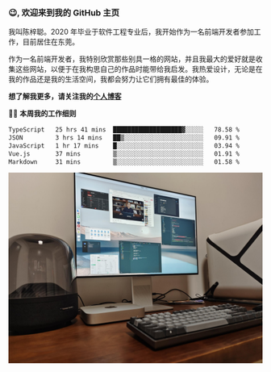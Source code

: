 ### 😉, 欢迎来到我的 GitHub 主页

我叫陈梓聪。2020 年毕业于软件工程专业后，我开始作为一名前端开发者参加工作，目前居住在东莞。

作为一名前端开发者，我特别欣赏那些别具一格的网站，并且我最大的爱好就是收集这些网站，以便于在我构思自己的作品时能带给我启发。我热爱设计，无论是在我的作品还是我的生活空间，我都会努力让它们拥有最佳的体验。

**想了解我更多，请关注我的[个人博客](https://leoku.top)**

🧑‍💻 **本周我的工作细则**
<!--START_SECTION:waka-->
```text
TypeScript   25 hrs 41 mins  ███████████████████▓░░░░░   78.58 % 
JSON         3 hrs 14 mins   ██▒░░░░░░░░░░░░░░░░░░░░░░   09.91 % 
JavaScript   1 hr 17 mins    █░░░░░░░░░░░░░░░░░░░░░░░░   03.94 % 
Vue.js       37 mins         ▒░░░░░░░░░░░░░░░░░░░░░░░░   01.91 % 
Markdown     31 mins         ▒░░░░░░░░░░░░░░░░░░░░░░░░   01.58 % 
```
<!--END_SECTION:waka-->

![desktop](./mine.jpg)
